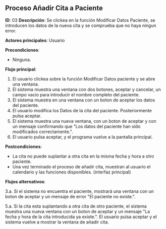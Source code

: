 ## Proceso Añadir Cita a Paciente

**ID**: 03
**Descripción**: Se clickea en la función Modificar Datos Paciente, se introducen los datos de la nueva cita y se comprueba que no haya ningun error.

**Actores principales**: Usuario

**Precondiciones**:
* Ninguna.

**Flujo principal**:
1. El usuario clickea sobre la función Modificar Datos paciente y se abre una ventana.
1. El sistema muestra una ventana con dos botones, aceptar y cancelar, un campo vacío para introducir el nombre completo del paciente.  
1. El sistema muestra en una ventana con un boton de aceptar los datos del paciente.
1. El usuario modifica los Datos de la cita del paciente. Posteriormente pulsa aceptar.
1. El sistema muestra una nueva ventana, con un boton de aceptar y con un mensaje confirmando que "Los datos del paciente han sido modificados correctamente.".
1. El usuario pulsa aceptar, y el programa vuelve a la pantalla principal.
 
**Postcondiciones**:

* La cita no puede suplantar a otra cita en la misma fecha y hora a otro paciente.
* Una vez terminado el proceso de añadir cita, muestran al usuario el calendario y las funciones disponibles. (interfaz principal)

**Flujos alternativos**:

3.a. Si el sistema no encuentra el paciente, mostrará una ventana con un boton de aceptar y un mensaje de error "El paciente no existe.".  

5.a. Si la cita esta suplantando a otra cita de otro paciente, el sistema muestra una nueva ventana con un boton de aceptar y un mensaje "La fecha y hora de la cita introducida ya existe.". El usuario pulsa aceptar y el sistema vuelve a mostrar la ventana de añadir cita.   
